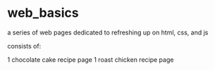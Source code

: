 # web_basics
a series of web pages dedicated to refreshing up on html, css, and js

consists of:

1 chocolate cake recipe page 
1 roast chicken recipe page




